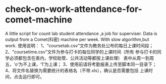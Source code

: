 # check-on-work-attendance-for-comet-machine
A little script for count lab student attendance ,a job for superviser. Data is output from a Comet(科密) machine per week. With slow algorithm,but work.
使用说明：
    1、“coursetab.csv”文件为教务处公布的每日上课时间段；
    2、“coursetime.csv”文件为参与打卡的每位同学的上课时间（所有
    参与打卡的同学必须都包含在表内，学校助管、公共活动等都按上课处理）
	表中从周一到周五，‘o’为不上课，‘1’为上课；
    3、使用前请将考勤报表上传至脚本同一目录下；
    4、将文件名替换为需要统计的表格名（不带.xls），确认是否需要包括
    上课时间，点击运行即可。
